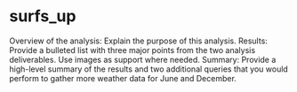 # surfs_up

   Overview of the analysis: Explain the purpose of this analysis.
    Results: Provide a bulleted list with three major points from the two analysis deliverables. Use images as support where needed.
    Summary: Provide a high-level summary of the results and two additional queries that you would perform to gather more weather data for June and December.




















